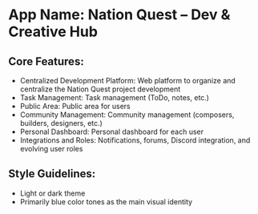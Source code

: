 # **App Name**: Nation Quest – Dev & Creative Hub

## Core Features:

- Centralized Development Platform: Web platform to organize and centralize the Nation Quest project development
- Task Management: Task management (ToDo, notes, etc.)
- Public Area: Public area for users
- Community Management: Community management (composers, builders, designers, etc.)
- Personal Dashboard: Personal dashboard for each user
- Integrations and Roles: Notifications, forums, Discord integration, and evolving user roles

## Style Guidelines:

- Light or dark theme
- Primarily blue color tones as the main visual identity